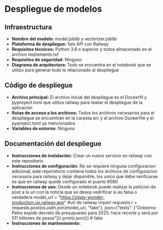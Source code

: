 # Despliegue de modelos

## Infraestructura

- **Nombre del modelo:** model.joblib y vectorizer.joblib
- **Plataforma de despliegue:** fats API con Railway
- **Requisitos técnicos:** Python 3.8 o superior y todos almacenado en el archivo reqirements.txt
- **Requisitos de seguridad:** Ninguno
- **Diagrama de arquitectura:** Todo se encuentra en el notebook que se utilizo para generar todo lo relacionado al despliegue

## Código de despliegue

- **Archivo principal:** El archivo inicial del despliegue es el Dockerfil y pyproyect.toml que utiliza railway para realiar el despliegue de la aplicacion
- **Rutas de acceso a los archivos:** Todos los archivos necesarios para el despliegue se encuentran en la carpeta src y el archivo Dockerfile y el pyproject.toml ya mencionados
- **Variables de entorno:** Ninguna

## Documentación del despliegue

- **Instrucciones de instalación:** Crear un nuevo servicio en railway con este repositorio
- **Instrucciones de configuración:** No se requiere ninguna configuracion adicional, este reporsitorio contiene todos los archivos de configuracion necesaria para railway y dejar disponible, los unico que debe verificarse es que en railway quede configurado el puerto 8080
- **Instrucciones de uso:** Desde un notebook puede realizar la peticion de post a la url con la noticia que se desea vedrificar si es falsa o verdadera
    model_url = "https://zippy-wonder-production.up.railway.app" #url de railway
    import requests
    r = requests.post(os.path.join(model_url, "fake"), json={"texts": ["Gobierno Petro expide decreto de presupuesto para 2025: hace recorte y será por 511 billones de pesos"]})
    print(r.json()) # fake
- **Instrucciones de mantenimiento:**
